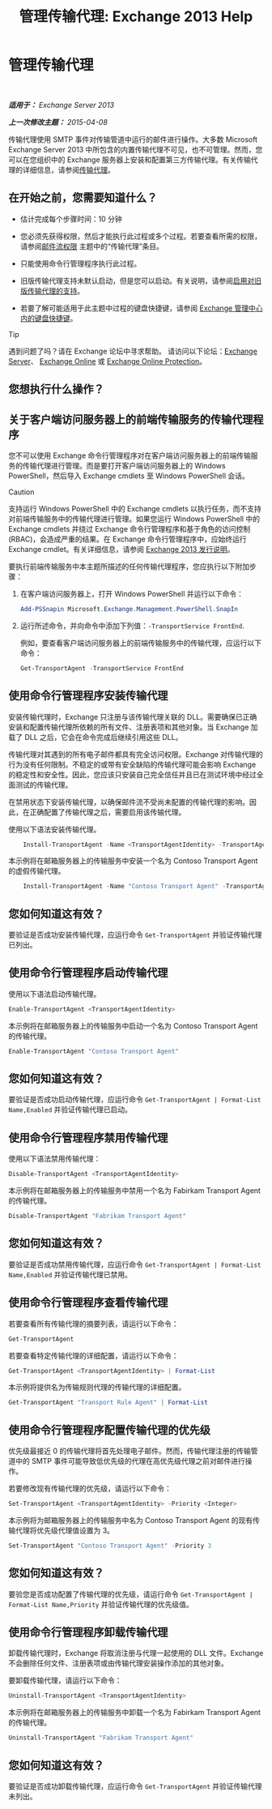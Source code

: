 ﻿---
title: '管理传输代理: Exchange 2013 Help'
TOCTitle: 管理传输代理
ms:assetid: f15ab7e4-015d-45b1-9c10-f733d7cd2a36
ms:mtpsurl: https://technet.microsoft.com/zh-cn/library/Bb125175(v=EXCHG.150)
ms:contentKeyID: 50491953
ms.date: 01/11/2018
mtps_version: v=EXCHG.150
ms.translationtype: HT
---

# 管理传输代理

 

_**适用于：** Exchange Server 2013_

_**上一次修改主题：** 2015-04-08_

传输代理使用 SMTP 事件对传输管道中运行的邮件进行操作。大多数 Microsoft Exchange Server 2013 中所包含的内置传输代理不可见，也不可管理。然而，您可以在您组织中的 Exchange 服务器上安装和配置第三方传输代理。有关传输代理的详细信息，请参阅[传输代理](transport-agents-exchange-2013-help.md)。

## 在开始之前，您需要知道什么？

  - 估计完成每个步骤时间：10 分钟

  - 您必须先获得权限，然后才能执行此过程或多个过程。若要查看所需的权限，请参阅[邮件流权限](mail-flow-permissions-exchange-2013-help.md) 主题中的“传输代理”条目。

  - 只能使用命令行管理程序执行此过程。

  - 旧版传输代理支持未默认启动，但是您可以启动。有关说明，请参阅[启用对旧版传输代理的支持](enable-support-for-legacy-transport-agents-exchange-2013-help.md)。

  - 若要了解可能适用于此主题中过程的键盘快捷键，请参阅 [Exchange 管理中心内的键盘快捷键](keyboard-shortcuts-in-the-exchange-admin-center-exchange-online-protection-help.md)。

> [!TIP]  
> 遇到问题了吗？请在 Exchange 论坛中寻求帮助。 请访问以下论坛：<a href="https://go.microsoft.com/fwlink/p/?linkid=60612">Exchange Server</a>、 <a href="https://go.microsoft.com/fwlink/p/?linkid=267542">Exchange Online</a> 或 <a href="https://go.microsoft.com/fwlink/p/?linkid=285351">Exchange Online Protection</a>。


## 您想执行什么操作？

## 关于客户端访问服务器上的前端传输服务的传输代理程序

您不可以使用 Exchange 命令行管理程序对在客户端访问服务器上的前端传输服务的传输代理进行管理。而是要打开客户端访问服务器上的 Windows PowerShell，然后导入 Exchange cmdlets 至 Windows PowerShell 会话。

> [!CAUTION]  
> 支持运行 Windows PowerShell 中的 Exchange cmdlets 以执行任务，而不支持对前端传输服务中的传输代理进行管理。如果您运行 Windows PowerShell 中的 Exchange cmdlets 并绕过 Exchange 命令行管理程序和基于角色的访问控制 (RBAC)，会造成严重的结果。在 Exchange 命令行管理程序中，应始终运行 Exchange cmdlet。有关详细信息，请参阅 <a href="release-notes-for-exchange-2013-exchange-2013-help.md">Exchange 2013 发行说明</a>。


要执行前端传输服务中本主题所描述的任何传输代理程序，您应执行以下附加步骤：

1.  在客户端访问服务器上，打开 Windows PowerShell 并运行以下命令：
    
    ```powershell
    Add-PSSnapin Microsoft.Exchange.Management.PowerShell.SnapIn
    ```

2.  运行所述命令，并向命令中添加下列值：`-TransportService FrontEnd`.
    
    例如，要查看客户端访问服务器上的前端传输服务中的传输代理，应运行以下命令：
    
    ```powershell
    Get-TransportAgent -TransportService FrontEnd
    ```

## 使用命令行管理程序安装传输代理

安装传输代理时，Exchange 只注册与该传输代理关联的 DLL。需要确保已正确安装和配置传输代理所依赖的所有文件、注册表项和其他对象。当 Exchange 加载了 DLL 之后，它会在命令完成后继续引用这些 DLL。

传输代理对其遇到的所有电子邮件都具有完全访问权限。Exchange 对传输代理的行为没有任何限制。不稳定的或带有安全缺陷的传输代理可能会影响 Exchange 的稳定性和安全性。因此，您应该只安装自己完全信任并且已在测试环境中经过全面测试的传输代理。

在禁用状态下安装传输代理，以确保邮件流不受尚未配置的传输代理的影响。因此，在正确配置了传输代理之后，需要启用该传输代理。

使用以下语法安装传输代理。

```powershell
    Install-TransportAgent -Name <TransportAgentIdentity> -TransportAgentFactory <"TransportAgentFactory"> -AssemblyPath <"FilePath">
```

本示例将在邮箱服务器上的传输服务中安装一个名为 Contoso Transport Agent 的虚假传输代理。

```powershell
    Install-TransportAgent -Name "Contoso Transport Agent" -TransportAgentFactory "vendor.exchange.ContosoTransportAgentfactory" -AssemblyPath "C:\Program Files\Vendor\TransportAgent\ContosoTransportAgentFactory.dll"
```

## 您如何知道这有效？

要验证是否成功安装传输代理，应运行命令 `Get-TransportAgent` 并验证传输代理已列出。

## 使用命令行管理程序启动传输代理

使用以下语法启动传输代理。

```powershell
Enable-TransportAgent <TransportAgentIdentity>
```

本示例将在邮箱服务器上的传输服务中启动一个名为 Contoso Transport Agent 的传输代理。

```powershell
Enable-TransportAgent "Contoso Transport Agent"
```

## 您如何知道这有效？

要验证是否成功启动传输代理，应运行命令 `Get-TransportAgent | Format-List Name,Enabled` 并验证传输代理已启动。

## 使用命令行管理程序禁用传输代理

使用以下语法禁用传输代理：

```powershell
Disable-TransportAgent <TransportAgentIdentity>
```

本示例将在邮箱服务器上的传输服务中禁用一个名为 Fabirkam Transport Agent 的传输代理。

```powershell
Disable-TransportAgent "Fabrikam Transport Agent"
```

## 您如何知道这有效？

要验证是否成功禁用传输代理，应运行命令 `Get-TransportAgent | Format-List Name,Enabled` 并验证传输代理已禁用。

## 使用命令行管理程序查看传输代理

若要查看所有传输代理的摘要列表，请运行以下命令：

```powershell
Get-TransportAgent
```

若要查看特定传输代理的详细配置，请运行以下命令：

```powershell
Get-TransportAgent <TransportAgentIdentity> | Format-List
```

本示例将提供名为传输规则代理的传输代理的详细配置。

```powershell
Get-TransportAgent "Transport Rule Agent" | Format-List
```

## 使用命令行管理程序配置传输代理的优先级

优先级最接近 0 的传输代理将首先处理电子邮件。然而，传输代理注册的传输管道中的 SMTP 事件可能导致低优先级的代理在高优先级代理之前对邮件进行操作。

若要修改现有传输代理的优先级，请运行以下命令：

```powershell
Set-TransportAgent <TransportAgentIdentity> -Priority <Integer>
```

本示例将为邮箱服务器上的传输服务中名为 Contoso Transport Agent 的现有传输代理将优先级代理值设置为 3。

```powershell
Set-TransportAgent "Contoso Transport Agent" -Priority 3
```

## 您如何知道这有效？

要验您是否成功配置了传输代理的优先级，请运行命令 `Get-TransportAgent | Format-List Name,Priority` 并验证传输代理的优先级值。

## 使用命令行管理程序卸载传输代理

卸载传输代理时，Exchange 将取消注册与代理一起使用的 DLL 文件。Exchange 不会删除任何文件、注册表项或由传输代理安装操作添加的其他对象。

要卸载传输代理，请运行以下命令：

```powershell
Uninstall-TransportAgent <TransportAgentIdentity>
```

本示例将在邮箱服务器上的传输服务中卸载一个名为 Fabirkam Transport Agent 的传输代理。

```powershell
Uninstall-TransportAgent "Fabrikam Transport Agent"
```

## 您如何知道这有效？

要验证是否成功卸载传输代理，应运行命令 `Get-TransportAgent` 并验证传输代理未列出。

